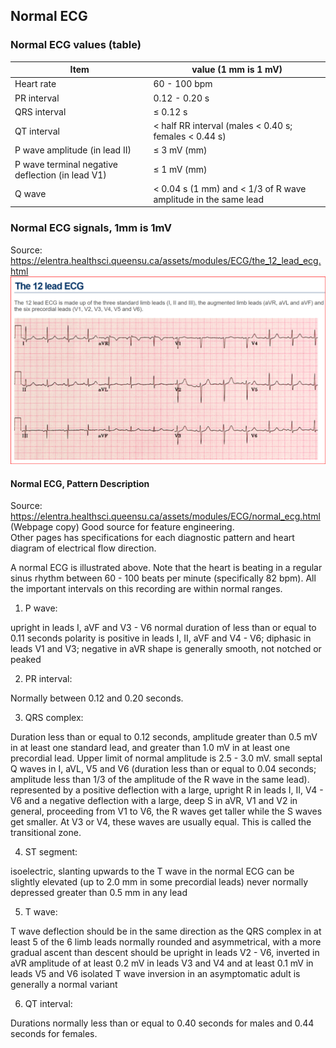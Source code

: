 ## Normal ECG 

### Normal ECG values (table)
| Item            | value (1 mm is 1 mV)      |
| --------------- | ------------------------- |
| Heart rate	 	 	| 60 - 100 bpm              |
| PR interval	 	 	| 0.12 - 0.20 s             |
| QRS interval	 	| 	≤ 0.12 s                |
| QT interval	 	 	| < half RR interval (males < 0.40 s; females < 0.44 s)  |
| P wave amplitude (in lead II)	 	                	| ≤ 3 mV (mm)          |
| P wave terminal negative deflection (in lead V1)	| ≤ 1 mV (mm)          |
| Q wave	 	      |< 0.04 s (1 mm) and < 1/3 of R wave amplitude in the same lead  |

### Normal ECG signals, 1mm is 1mV  
Source: https://elentra.healthsci.queensu.ca/assets/modules/ECG/the_12_lead_ecg.html  
<img src="normal_ecg_12leads.png" >

#### Normal ECG, Pattern Description  
Source: https://elentra.healthsci.queensu.ca/assets/modules/ECG/normal_ecg.html  
(Webpage copy)
Good source for feature engineering.  
Other pages has specifications for each diagnostic pattern and heart diagram of electrical flow direction.  

A normal ECG is illustrated above. Note that the heart is beating in a regular sinus rhythm between 60 - 100 beats per minute (specifically 82 bpm). All the important intervals on this recording are within normal ranges.

1.  P wave:

upright in leads I, aVF and V3 - V6
normal duration of less than or equal to 0.11 seconds
polarity is positive in leads I, II, aVF and V4 - V6; diphasic in leads V1 and V3; negative in aVR
shape is generally smooth, not notched or peaked

2. PR interval:

 Normally between 0.12 and 0.20 seconds.

3. QRS complex:

Duration less than or equal to 0.12 seconds, amplitude greater than 0.5 mV in at least one standard lead, and greater than 1.0 mV in at least one precordial lead. Upper limit of normal amplitude is 2.5 - 3.0 mV.
small septal Q waves in I, aVL, V5 and V6 (duration less than or equal to 0.04 seconds; amplitude less than 1/3 of the amplitude of the R wave in the same lead).
represented by a positive deflection with a large, upright R in leads I, II, V4 - V6 and a negative deflection with a large, deep S in aVR, V1 and V2
in general, proceeding from V1 to V6, the R waves get taller while the S waves get smaller. At V3 or V4, these waves are usually equal. This is called the transitional zone.

4. ST segment:

isoelectric, slanting upwards to the T wave in the normal ECG
can be slightly elevated (up to 2.0 mm in some precordial leads)
never normally depressed greater than 0.5 mm in any lead

5. T wave:

T wave deflection should be in the same direction as the QRS complex in at least 5 of the 6 limb leads
normally rounded and asymmetrical, with a more gradual ascent than descent
should be upright in leads V2 - V6, inverted in aVR
amplitude of at least 0.2 mV in leads V3 and V4 and at least 0.1 mV in leads V5 and V6
isolated T wave inversion in an asymptomatic adult is generally a normal variant

6. QT interval:

 Durations normally less than or equal to 0.40 seconds for males and 0.44 seconds for females.

 
